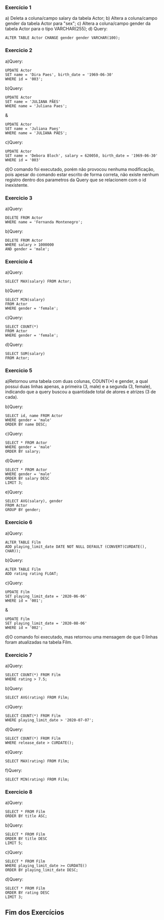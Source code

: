 ### Exercício 1

a) Deleta a coluna/campo salary da tabela Actor;
b) Altera a coluna/campo gender da tabela Actor para "sex"; 
c) Altera a coluna/campo gender da tabela Actor para o tipo VARCHAR(255); 
d) Query:
```
ALTER TABLE Actor CHANGE gender gender VARCHAR(100);
```

### Exercicio 2

a)Query:
```
UPDATE Actor 
SET name = 'Dira Paes', birth_date = '1969-06-30'
WHERE id = '003';
```
b)Query:
```
UPDATE Actor 
SET name = 'JULIANA PÃES'
WHERE name = 'Juliana Paes';
```
&
```
UPDATE Actor 
SET name = 'Juliana Paes'
WHERE name = 'JULIANA PÃES';
```
c)Query:
```
UPDATE Actor 
SET name = 'Debora Bloch', salary = 620050, birth_date = '1969-06-30'
WHERE id = '003'
```
d)O comando foi executado, porém não provocou nenhuma modificação, pois apesar do comando estar escrito de forma correta, não existe nenhum registro dentro dos parametros da Query que se relacionem com o id inexistente.

### Exercicio 3

a)Query:
```
DELETE FROM Actor 
WHERE name = 'Fernanda Montenegro';
```
b)Query:
```
DELETE FROM Actor 
WHERE salary > 1000000 
AND gender = 'male';
```

### Exercicio 4

a)Query:
```
SELECT MAX(salary) FROM Actor;
```
b)Query:
```
SELECT MIN(salary) 
FROM Actor
WHERE gender = 'female';
```
c)Query:
```
SELECT COUNT(*) 
FROM Actor
WHERE gender = 'female';
```
d)Query:
```
SELECT SUM(salary)
FROM Actor;
```

### Exercicio 5

a)Retornou uma tabela com duas colunas, COUNT(*) e gender, a qual possui duas linhas apenas, a primeira (3, male) e a segunda (3, female), indicando que a query buscou a quantidade total de atores e atrizes (3 de cada).

b)Query:
```
SELECT id, name FROM Actor
WHERE gender = 'male'
ORDER BY name DESC;
```
c)Query:
```
SELECT * FROM Actor
WHERE gender = 'male'
ORDER BY salary;
```
d)Query:
```
SELECT * FROM Actor
WHERE gender = 'male'
ORDER BY salary DESC 
LIMIT 3;
```
e)Query:
```
SELECT AVG(salary), gender 
FROM Actor
GROUP BY gender;
```

### Exercicio 6

a)Query:
```
ALTER TABLE Film 
ADD playing_limit_date DATE NOT NULL DEFAULT (CONVERT(CURDATE(), CHAR));
```
b)Query:
```
ALTER TABLE Film
ADD rating rating FLOAT;
```
c)Query:
```
UPDATE Film
SET playing_limit_date = '2020-06-06'
WHERE id = '001';
```
&
```
UPDATE Film
SET playing_limit_date = '2020-08-06'
WHERE id = '002';
```
d)O comando foi executado, mas retornou uma mensagem de que 0 linhas foram atualizadas na tabela Film.

### Exercicio 7

a)Query:
```
SELECT COUNT(*) FROM Film
WHERE rating > 7.5;
```
b)Query:
```
SELECT AVG(rating) FROM Film;
```
c)Query:
```
SELECT COUNT(*) FROM Film
WHERE playing_limit_date > '2020-07-07';
```
d)Query:
```
SELECT COUNT(*) FROM Film
WHERE release_date > CURDATE(); 
```
e)Query:
```
SELECT MAX(rating) FROM Film;
```
f)Query:
```
SELECT MIN(rating) FROM Film;
```

### Exercicio 8

a)Query:
```
SELECT * FROM Film
ORDER BY title ASC;
```
b)Query:
```
SELECT * FROM Film
ORDER BY title DESC
LIMIT 5;
```
c)Query:
```
SELECT * FROM Film
WHERE playing_limit_date >= CURDATE() 
ORDER BY playing_limit_date DESC;
```
d)Query:
```
SELECT * FROM Film
ORDER BY rating DESC
LIMIT 3;
```

## Fim dos Exercícios






































